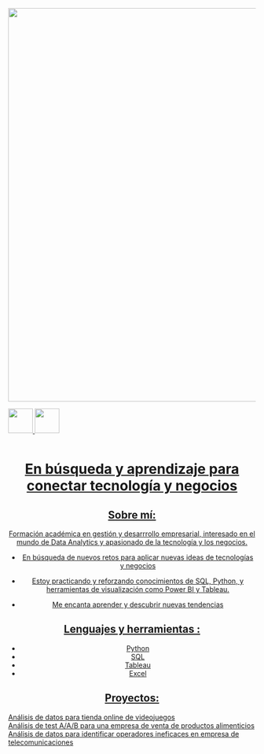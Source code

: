 
  <img decoding="async" src="https://github.com/user-attachments/assets/4d211346-d82c-4bf6-86b6-bff5ad5b6b13" width="800"/>

  <a href="https://www.linkedin.com/in/juan-esteban-macias-balboa-7567ab223/"><img decoding="async" src="https://github.com/user-attachments/assets/1afa88ee-eb94-40a1-b2e4-c503896e0e17" width="50"> 
  <a href="https://github.com/JuanEMacias"><img decoding="async" src="https://github.com/user-attachments/assets/bd4a6384-caf3-4641-a953-a6c9cf0298ef" width="50"> 

<div id="badges" align="center">
<img decoding="async" src="https://visitor-badge-reloaded.herokuapp.com/badge?page_id=JuanEMacias.JuanEMacias&color=00cf00" alt=""/><h1>
  En búsqueda y aprendizaje para conectar tecnología y negocios 

  

## Sobre mí:

Formación académica en gestión y desarrrollo empresarial, interesado en el mundo de Data Analytics y apasionado de la tecnología y los negocios.  

*  En búsqueda de nuevos retos para aplicar nuevas ideas de tecnologías y negocios 

* Estoy practicando y reforzando conocimientos de SQL, Python, y herramientas de visualización como Power BI y Tableau.

* Me encanta aprender y descubrir nuevas tendencias 


## Lenguajes y herramientas :

* Python
* SQL
* Tableau
* Excel

## Proyectos:
<div id="projects" align="left">
    <a HREF="https://github.com/JuanEMacias/Analisis_tienda_online_videojuegos"> Análisis de datos para tienda online de videojuegos<br>  </a>
    <a HREF="https://github.com/JuanEMacias/Test_A-A-B"> Análisis de test A/A/B para una empresa de venta de productos alimenticios <br> </a>
    <a HREF="https://github.com/JuanEMacias/Data_analyst_proyecto_integral"> Análisis de datos para identificar operadores ineficaces en empresa de telecomunicaciones<br></a>
</div>
